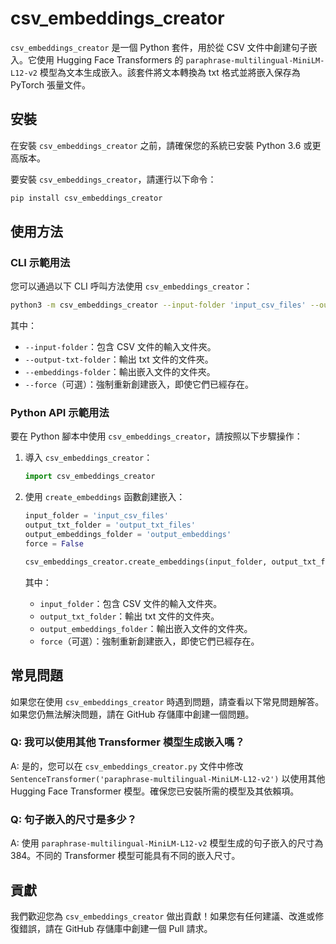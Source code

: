 # csv_embeddings_creator

`csv_embeddings_creator` 是一個 Python 套件，用於從 CSV 文件中創建句子嵌入。它使用 Hugging Face Transformers 的 `paraphrase-multilingual-MiniLM-L12-v2` 模型為文本生成嵌入。該套件將文本轉換為 txt 格式並將嵌入保存為 PyTorch 張量文件。

## 安裝

在安裝 `csv_embeddings_creator` 之前，請確保您的系統已安裝 Python 3.6 或更高版本。

要安裝 `csv_embeddings_creator`，請運行以下命令：

```bash
pip install csv_embeddings_creator
```

## 使用方法

### CLI 示範用法

您可以通過以下 CLI 呼叫方法使用 `csv_embeddings_creator`：

```bash
python3 -m csv_embeddings_creator --input-folder 'input_csv_files' --output-txt-folder 'output_txt_files' --embeddings-folder 'output_embeddings' [--force]
```

其中：

- `--input-folder`：包含 CSV 文件的輸入文件夾。
- `--output-txt-folder`：輸出 txt 文件的文件夾。
- `--embeddings-folder`：輸出嵌入文件的文件夾。
- `--force`（可選）：強制重新創建嵌入，即使它們已經存在。

### Python API 示範用法

要在 Python 腳本中使用 `csv_embeddings_creator`，請按照以下步驟操作：

1. 導入 `csv_embeddings_creator`：

   ```python
   import csv_embeddings_creator
   ```

2. 使用 `create_embeddings` 函數創建嵌入：

   ```python
   input_folder = 'input_csv_files'
   output_txt_folder = 'output_txt_files'
   output_embeddings_folder = 'output_embeddings'
   force = False

   csv_embeddings_creator.create_embeddings(input_folder, output_txt_folder, output_embeddings_folder, force)
   ```

   其中：

   - `input_folder`：包含 CSV 文件的輸入文件夾。
   - `output_txt_folder`：輸出 txt 文件的文件夾。
   - `output_embeddings_folder`：輸出嵌入文件的文件夾。
   - `force`（可選）：強制重新創建嵌入，即使它們已經存在。

## 常見問題

如果您在使用 `csv_embeddings_creator` 時遇到問題，請查看以下常見問題解答。如果您仍無法解決問題，請在 GitHub 存儲庫中創建一個問題。

### Q: 我可以使用其他 Transformer 模型生成嵌入嗎？

A: 是的，您可以在 `csv_embeddings_creator.py` 文件中修改 `SentenceTransformer('paraphrase-multilingual-MiniLM-L12-v2')` 以使用其他 Hugging Face Transformer 模型。確保您已安裝所需的模型及其依賴項。

### Q: 句子嵌入的尺寸是多少？

A: 使用 `paraphrase-multilingual-MiniLM-L12-v2` 模型生成的句子嵌入的尺寸為 384。不同的 Transformer 模型可能具有不同的嵌入尺寸。

## 貢獻

我們歡迎您為 `csv_embeddings_creator` 做出貢獻！如果您有任何建議、改進或修復錯誤，請在 GitHub 存儲庫中創建一個 Pull 請求。